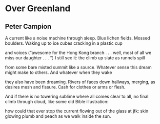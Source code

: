 # Over Greenland
## Peter Campion
A current like a noise machine through sleep.
Blue lichen fields. Mossed boulders. Waking up
to ice cubes cracking in a plastic cup

and voices (“awesome for the Hong Kong branch
. . . well, most of all we miss our daughter . . . ”) I still
see it: the climb up slate as runnels spill

from some bare misted summit like a source.
Whatever sense this dream might make
to others. And whatever when they wake

they also have been dreaming. Rivers of faces
down hallways, merging, as desires mesh
and fissure. Cash for clothes or arms or flesh.

And if there is no towering sublime
where all comes clear to all, no final climb
through cloud, like some old Bible illustration:

how could that ever stop the current flowing
out of the glass at jfk: skin glowing
plumb and peach as we walk inside the sun.